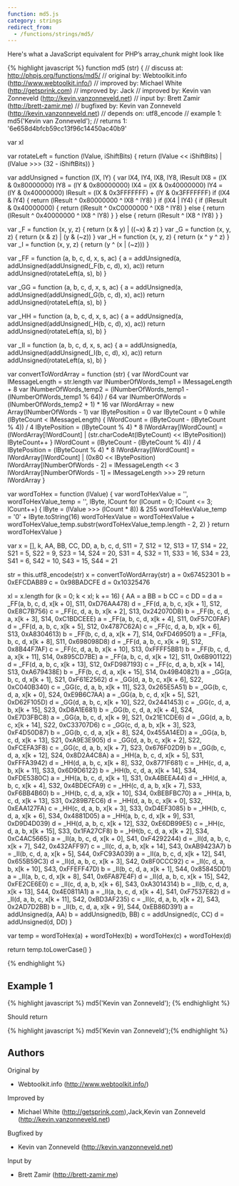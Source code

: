 ```yaml
---
function: md5.js
category: strings
redirect_from:
  - /functions/strings/md5/
---
```


<!-- WARNING! This file is auto generated by `npm run web:inject`, do not edit by hand -->

Here's what a JavaScript equivalent for PHP’s array_chunk might look like

{% highlight javascript %}
function md5 (str) {
  //  discuss at: http://phpjs.org/functions/md5/
  // original by: Webtoolkit.info (http://www.webtoolkit.info/)
  // improved by: Michael White (http://getsprink.com)
  // improved by: Jack
  // improved by: Kevin van Zonneveld (http://kevin.vanzonneveld.net)
  //    input by: Brett Zamir (http://brett-zamir.me)
  // bugfixed by: Kevin van Zonneveld (http://kevin.vanzonneveld.net)
  //  depends on: utf8_encode
  //   example 1: md5('Kevin van Zonneveld');
  //   returns 1: '6e658d4bfcb59cc13f96c14450ac40b9'

  var xl

  var rotateLeft = function (lValue, iShiftBits) {
    return (lValue << iShiftBits) | (lValue >>> (32 - iShiftBits))
  }

  var addUnsigned = function (lX, lY) {
    var lX4, lY4, lX8, lY8, lResult
    lX8 = (lX & 0x80000000)
    lY8 = (lY & 0x80000000)
    lX4 = (lX & 0x40000000)
    lY4 = (lY & 0x40000000)
    lResult = (lX & 0x3FFFFFFF) + (lY & 0x3FFFFFFF)
    if (lX4 & lY4) {
      return (lResult ^ 0x80000000 ^ lX8 ^ lY8)
    }
    if (lX4 | lY4) {
      if (lResult & 0x40000000) {
        return (lResult ^ 0xC0000000 ^ lX8 ^ lY8)
      } else {
        return (lResult ^ 0x40000000 ^ lX8 ^ lY8)
      }
    } else {
      return (lResult ^ lX8 ^ lY8)
    }
  }

  var _F = function (x, y, z) {
    return (x & y) | ((~x) & z)
  }
  var _G = function (x, y, z) {
    return (x & z) | (y & (~z))
  }
  var _H = function (x, y, z) {
    return (x ^ y ^ z)
  }
  var _I = function (x, y, z) {
    return (y ^ (x | (~z)))
  }

  var _FF = function (a, b, c, d, x, s, ac) {
    a = addUnsigned(a, addUnsigned(addUnsigned(_F(b, c, d), x), ac))
    return addUnsigned(rotateLeft(a, s), b)
  }

  var _GG = function (a, b, c, d, x, s, ac) {
    a = addUnsigned(a, addUnsigned(addUnsigned(_G(b, c, d), x), ac))
    return addUnsigned(rotateLeft(a, s), b)
  }

  var _HH = function (a, b, c, d, x, s, ac) {
    a = addUnsigned(a, addUnsigned(addUnsigned(_H(b, c, d), x), ac))
    return addUnsigned(rotateLeft(a, s), b)
  }

  var _II = function (a, b, c, d, x, s, ac) {
    a = addUnsigned(a, addUnsigned(addUnsigned(_I(b, c, d), x), ac))
    return addUnsigned(rotateLeft(a, s), b)
  }

  var convertToWordArray = function (str) {
    var lWordCount
    var lMessageLength = str.length
    var lNumberOfWords_temp1 = lMessageLength + 8
    var lNumberOfWords_temp2 = (lNumberOfWords_temp1 - (lNumberOfWords_temp1 % 64)) / 64
    var lNumberOfWords = (lNumberOfWords_temp2 + 1) * 16
    var lWordArray = new Array(lNumberOfWords - 1)
    var lBytePosition = 0
    var lByteCount = 0
    while (lByteCount < lMessageLength) {
      lWordCount = (lByteCount - (lByteCount % 4)) / 4
      lBytePosition = (lByteCount % 4) * 8
      lWordArray[lWordCount] = (lWordArray[lWordCount] | (str.charCodeAt(lByteCount) << lBytePosition))
      lByteCount++
    }
    lWordCount = (lByteCount - (lByteCount % 4)) / 4
    lBytePosition = (lByteCount % 4) * 8
    lWordArray[lWordCount] = lWordArray[lWordCount] | (0x80 << lBytePosition)
    lWordArray[lNumberOfWords - 2] = lMessageLength << 3
    lWordArray[lNumberOfWords - 1] = lMessageLength >>> 29
    return lWordArray
  }

  var wordToHex = function (lValue) {
    var wordToHexValue = '',
      wordToHexValue_temp = '',
      lByte, lCount
    for (lCount = 0; lCount <= 3; lCount++) {
      lByte = (lValue >>> (lCount * 8)) & 255
      wordToHexValue_temp = '0' + lByte.toString(16)
      wordToHexValue = wordToHexValue + wordToHexValue_temp.substr(wordToHexValue_temp.length - 2, 2)
    }
    return wordToHexValue
  }

  var x = [],
    k, AA, BB, CC, DD, a, b, c, d, S11 = 7,
    S12 = 12,
    S13 = 17,
    S14 = 22,
    S21 = 5,
    S22 = 9,
    S23 = 14,
    S24 = 20,
    S31 = 4,
    S32 = 11,
    S33 = 16,
    S34 = 23,
    S41 = 6,
    S42 = 10,
    S43 = 15,
    S44 = 21

  str = this.utf8_encode(str)
  x = convertToWordArray(str)
  a = 0x67452301
  b = 0xEFCDAB89
  c = 0x98BADCFE
  d = 0x10325476

  xl = x.length
  for (k = 0; k < xl; k += 16) {
    AA = a
    BB = b
    CC = c
    DD = d
    a = _FF(a, b, c, d, x[k + 0], S11, 0xD76AA478)
    d = _FF(d, a, b, c, x[k + 1], S12, 0xE8C7B756)
    c = _FF(c, d, a, b, x[k + 2], S13, 0x242070DB)
    b = _FF(b, c, d, a, x[k + 3], S14, 0xC1BDCEEE)
    a = _FF(a, b, c, d, x[k + 4], S11, 0xF57C0FAF)
    d = _FF(d, a, b, c, x[k + 5], S12, 0x4787C62A)
    c = _FF(c, d, a, b, x[k + 6], S13, 0xA8304613)
    b = _FF(b, c, d, a, x[k + 7], S14, 0xFD469501)
    a = _FF(a, b, c, d, x[k + 8], S11, 0x698098D8)
    d = _FF(d, a, b, c, x[k + 9], S12, 0x8B44F7AF)
    c = _FF(c, d, a, b, x[k + 10], S13, 0xFFFF5BB1)
    b = _FF(b, c, d, a, x[k + 11], S14, 0x895CD7BE)
    a = _FF(a, b, c, d, x[k + 12], S11, 0x6B901122)
    d = _FF(d, a, b, c, x[k + 13], S12, 0xFD987193)
    c = _FF(c, d, a, b, x[k + 14], S13, 0xA679438E)
    b = _FF(b, c, d, a, x[k + 15], S14, 0x49B40821)
    a = _GG(a, b, c, d, x[k + 1], S21, 0xF61E2562)
    d = _GG(d, a, b, c, x[k + 6], S22, 0xC040B340)
    c = _GG(c, d, a, b, x[k + 11], S23, 0x265E5A51)
    b = _GG(b, c, d, a, x[k + 0], S24, 0xE9B6C7AA)
    a = _GG(a, b, c, d, x[k + 5], S21, 0xD62F105D)
    d = _GG(d, a, b, c, x[k + 10], S22, 0x2441453)
    c = _GG(c, d, a, b, x[k + 15], S23, 0xD8A1E681)
    b = _GG(b, c, d, a, x[k + 4], S24, 0xE7D3FBC8)
    a = _GG(a, b, c, d, x[k + 9], S21, 0x21E1CDE6)
    d = _GG(d, a, b, c, x[k + 14], S22, 0xC33707D6)
    c = _GG(c, d, a, b, x[k + 3], S23, 0xF4D50D87)
    b = _GG(b, c, d, a, x[k + 8], S24, 0x455A14ED)
    a = _GG(a, b, c, d, x[k + 13], S21, 0xA9E3E905)
    d = _GG(d, a, b, c, x[k + 2], S22, 0xFCEFA3F8)
    c = _GG(c, d, a, b, x[k + 7], S23, 0x676F02D9)
    b = _GG(b, c, d, a, x[k + 12], S24, 0x8D2A4C8A)
    a = _HH(a, b, c, d, x[k + 5], S31, 0xFFFA3942)
    d = _HH(d, a, b, c, x[k + 8], S32, 0x8771F681)
    c = _HH(c, d, a, b, x[k + 11], S33, 0x6D9D6122)
    b = _HH(b, c, d, a, x[k + 14], S34, 0xFDE5380C)
    a = _HH(a, b, c, d, x[k + 1], S31, 0xA4BEEA44)
    d = _HH(d, a, b, c, x[k + 4], S32, 0x4BDECFA9)
    c = _HH(c, d, a, b, x[k + 7], S33, 0xF6BB4B60)
    b = _HH(b, c, d, a, x[k + 10], S34, 0xBEBFBC70)
    a = _HH(a, b, c, d, x[k + 13], S31, 0x289B7EC6)
    d = _HH(d, a, b, c, x[k + 0], S32, 0xEAA127FA)
    c = _HH(c, d, a, b, x[k + 3], S33, 0xD4EF3085)
    b = _HH(b, c, d, a, x[k + 6], S34, 0x4881D05)
    a = _HH(a, b, c, d, x[k + 9], S31, 0xD9D4D039)
    d = _HH(d, a, b, c, x[k + 12], S32, 0xE6DB99E5)
    c = _HH(c, d, a, b, x[k + 15], S33, 0x1FA27CF8)
    b = _HH(b, c, d, a, x[k + 2], S34, 0xC4AC5665)
    a = _II(a, b, c, d, x[k + 0], S41, 0xF4292244)
    d = _II(d, a, b, c, x[k + 7], S42, 0x432AFF97)
    c = _II(c, d, a, b, x[k + 14], S43, 0xAB9423A7)
    b = _II(b, c, d, a, x[k + 5], S44, 0xFC93A039)
    a = _II(a, b, c, d, x[k + 12], S41, 0x655B59C3)
    d = _II(d, a, b, c, x[k + 3], S42, 0x8F0CCC92)
    c = _II(c, d, a, b, x[k + 10], S43, 0xFFEFF47D)
    b = _II(b, c, d, a, x[k + 1], S44, 0x85845DD1)
    a = _II(a, b, c, d, x[k + 8], S41, 0x6FA87E4F)
    d = _II(d, a, b, c, x[k + 15], S42, 0xFE2CE6E0)
    c = _II(c, d, a, b, x[k + 6], S43, 0xA3014314)
    b = _II(b, c, d, a, x[k + 13], S44, 0x4E0811A1)
    a = _II(a, b, c, d, x[k + 4], S41, 0xF7537E82)
    d = _II(d, a, b, c, x[k + 11], S42, 0xBD3AF235)
    c = _II(c, d, a, b, x[k + 2], S43, 0x2AD7D2BB)
    b = _II(b, c, d, a, x[k + 9], S44, 0xEB86D391)
    a = addUnsigned(a, AA)
    b = addUnsigned(b, BB)
    c = addUnsigned(c, CC)
    d = addUnsigned(d, DD)
  }

  var temp = wordToHex(a) + wordToHex(b) + wordToHex(c) + wordToHex(d)

  return temp.toLowerCase()
}

{% endhighlight %}

## Example 1

{% highlight javascript %}
md5('Kevin van Zonneveld');
{% endhighlight %}

Should return

{% highlight javascript %}
md5('Kevin van Zonneveld');{% endhighlight %}


## Authors


Original by

- Webtoolkit.info (http://www.webtoolkit.info/)


Improved by

- Michael White (http://getsprink.com),Jack,Kevin van Zonneveld (http://kevin.vanzonneveld.net)


Bugfixed by

- Kevin van Zonneveld (http://kevin.vanzonneveld.net)


Input by

- Brett Zamir (http://brett-zamir.me)

